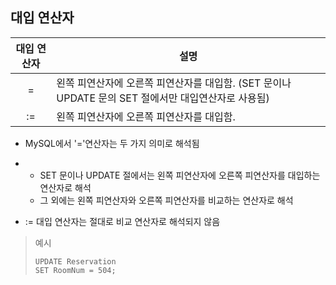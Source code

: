 ## 대입 연산자

| 대입 연산자 | 설명                                                         |
| :---------: | ------------------------------------------------------------ |
|      =      | 왼쪽  피연산자에 오른쪽 피연산자를 대입함. (SET 문이나 UPDATE 문의 SET 절에서만 대입연산자로 사용됨) |
|     :=      | 왼쪽  피연산자에 오른쪽 피연산자를 대입함.                   |

- MySQL에서 '='연산자는 두 가지 의미로 해석됨

- - SET 문이나 UPDATE 절에서는 왼쪽 피연산자에 오른쪽 피연산자를 대입하는 연산자로 해석
  - 그 외에는 왼쪽 피연산자와 오른쪽 피연산자를 비교하는 연산자로 해석

- := 대입 연산자는 절대로 비교 연산자로 해석되지 않음

> 예시
>
> ```mysql
> UPDATE Reservation
> SET RoomNum = 504;
> ```
